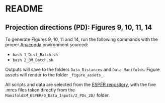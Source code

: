 # README
## Projection directions (PD): Figures 9, 10, 11, 14

To generate Figures 9, 10, 11 and 14, run the following commands with the proper [Anaconda](https://docs.anaconda.com/anaconda/install) environment sourced:

- `bash 1_Dist_Batch.sh`
- `bash 2_DM_Batch.sh`

Outputs will save to the folders `Data_Distances` and `Data_Manifolds`. Figure assets will render to the folder `_figure_assets_`.

All scripts and data are selected from the [ESPER repository](https://github.com/evanseitz/ManifoldEM_ESPER), with the five .mrcs files taken directly from the `ManifoldEM_ESPER/0_Data_Inputs/2_PDs_2D/` folder.